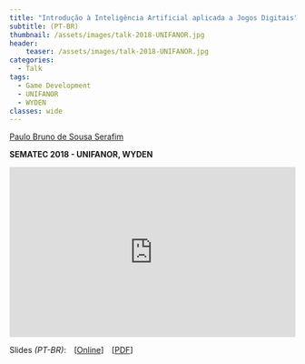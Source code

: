 ```yaml
---
title: "Introdução à Inteligência Artificial aplicada a Jogos Digitais"
subtitle: (PT-BR)
thumbnail: /assets/images/talk-2018-UNIFANOR.jpg
header:
    teaser: /assets/images/talk-2018-UNIFANOR.jpg
categories:
  - Talk
tags:
  - Game Development
  - UNIFANOR
  - WYDEN
classes: wide
---
```


[Paulo Bruno de Sousa Serafim](https://paulobruno.github.io)

**SEMATEC 2018 - UNIFANOR, WYDEN**

<div style="position:relative;width:100%;overflow:hidden;padding-top:59.27%">
    <iframe style="position:absolute;top:0;left:0;bottom:0;right:0;width:100%;height:100%;border:none" src="https://docs.google.com/presentation/d/e/2PACX-1vR7NzIuVW9D-fzmVmzbPCceTo4KUJEByZJvhvJM0nuZWs9n_M8M3Rp2BZfssBVjMOpmC8HDw19ruX_7/embed?start=false&loop=false&delayms=3000" frameborder="0" allowfullscreen="true" mozallowfullscreen="true" webkitallowfullscreen="true"></iframe>
</div>

Slides *(PT-BR)*: [[Online](https://docs.google.com/presentation/d/e/2PACX-1vR7NzIuVW9D-fzmVmzbPCceTo4KUJEByZJvhvJM0nuZWs9n_M8M3Rp2BZfssBVjMOpmC8HDw19ruX_7/pub?start=false&loop=false&delayms=3000)] [[PDF](/assets/pdfs/IntroducaoInteligenciaArtificialAplicadaJogosDigitais.pdf)]

